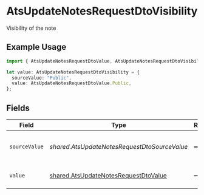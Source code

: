 # AtsUpdateNotesRequestDtoVisibility

Visibility of the note

## Example Usage

```typescript
import { AtsUpdateNotesRequestDtoValue, AtsUpdateNotesRequestDtoVisibility } from "@stackone/stackone-client-ts/sdk/models/shared";

let value: AtsUpdateNotesRequestDtoVisibility = {
  sourceValue: "Public",
  value: AtsUpdateNotesRequestDtoValue.Public,
};
```

## Fields

| Field                                                                                               | Type                                                                                                | Required                                                                                            | Description                                                                                         | Example                                                                                             |
| --------------------------------------------------------------------------------------------------- | --------------------------------------------------------------------------------------------------- | --------------------------------------------------------------------------------------------------- | --------------------------------------------------------------------------------------------------- | --------------------------------------------------------------------------------------------------- |
| `sourceValue`                                                                                       | *shared.AtsUpdateNotesRequestDtoSourceValue*                                                        | :heavy_minus_sign:                                                                                  | The source value of the notes visibility.                                                           | Public                                                                                              |
| `value`                                                                                             | [shared.AtsUpdateNotesRequestDtoValue](../../../sdk/models/shared/atsupdatenotesrequestdtovalue.md) | :heavy_minus_sign:                                                                                  | The visibility of the notes.                                                                        | public                                                                                              |